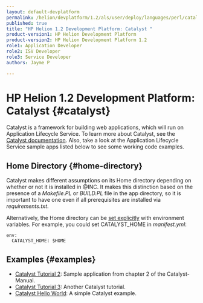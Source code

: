 ```yaml
---
layout: default-devplatform
permalink: /helion/devplatform/1.2/als/user/deploy/languages/perl/catalyst/
published: true
title: "HP Helion 1.2 Development Platform: Catalyst "
product-version1: HP Helion Development Platform
product-version2: HP Helion Development Platform 1.2
role1: Application Developer 
role2: ISV Developer
role3: Service Developer
authors: Jayme P

---
```

<!--UNDER REVISION-->

# HP Helion 1.2 Development Platform: Catalyst {#catalyst}

Catalyst is a framework for building web applications, which will run on
Application Lifecycle Service. To learn more about Catalyst, see the [Catalyst
documentation](https://metacpan.org/module/Catalyst). Also, take a look
at the Application Lifecycle Service sample apps listed below to see some working code
examples.

## Home Directory {#home-directory}
Catalyst makes different assumptions on its Home directory depending on
whether or not it is installed in @INC. It makes this distinction based
on the presence of a *Makefile.PL* or *BUILD.PL* file in the app
directory, so it is important to have one even if all prerequisites are
installed via *requirements.txt*.

Alternatively, the Home directory can be [set
explicitly](https://metacpan.org/module/Catalyst#Home) with environment
variables. For example, you could set CATALYST\_HOME in *manifest.yml*:

    env:
      CATALYST_HOME: $HOME

## Examples {#examples}

-   [Catalyst Tutorial
    2](https://github.com/Stackato-Apps/catalyst-tut2): Sample
    application from chapter 2 of the Catalyst-Manual.
-   [Catalyst Tutorial
    3](https://github.com/Stackato-Apps/catalyst-tut3): Another Catalyst
    tutorial.
-   [Catalyst Hello
    World](https://github.com/Stackato-Apps/catalyst-welcome): A simple
    Catalyst example.
